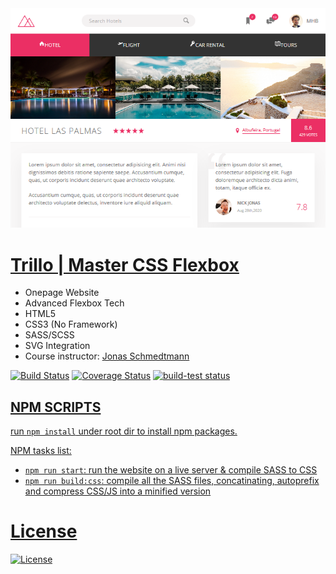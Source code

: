 <img src="assets/img/screenshot.png" title="Trillo">

# <a href="https://mahmudul-hasan-bijoy.github.io/training_studio/" target="_blank">Trillo | Master CSS Flexbox</a>
  - Onepage Website
  - Advanced Flexbox Tech
  - HTML5
  - CSS3 (No Framework)
  - SASS/SCSS
  - SVG Integration
  - Course instructor: <a href="https://github.com/jonasschmedtmann" target="_blank">Jonas Schmedtmann</a><br> 

[![Build Status](http://img.shields.io/travis/badges/badgerbadgerbadger.svg?style=flat-square)](https://travis-ci.org/badges/badgerbadgerbadger) [![Coverage Status](http://img.shields.io/coveralls/badges/badgerbadgerbadger.svg?style=flat-square)](https://coveralls.io/r/badges/badgerbadgerbadger) <a href="https://github.com/actions/setup-node/actions?query=workflow%3Abuild-test"><img alt="build-test status" src="https://github.com/actions/setup-node/workflows/build-test/badge.svg">
  
## NPM SCRIPTS

 run `npm install` under root dir to install npm packages.

NPM tasks list:

- `npm run start`: run the website on a live server & compile SASS to CSS
- `npm run build:css`: compile all the SASS files, concatinating, autoprefix and compress CSS/JS into a minified version
  
# License

[![License](http://img.shields.io/:license-mit-blue.svg?style=flat-square)](http://badges.mit-license.org)
